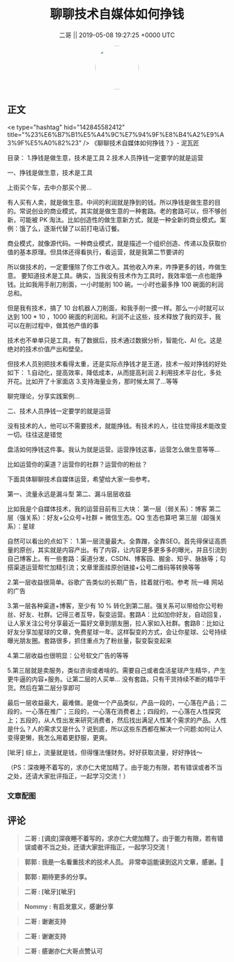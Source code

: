 <h1 align="center">聊聊技术自媒体如何挣钱</h1>




<p align="center">
    <a>二哥 || 2019-05-08 19:27:25 &#43;0000 UTC</a>
</p>

<div align="center">
    <img src="https://images.zsxq.com/FuhhDwM_LqKhzUOvK8M8m_FvkWP0?e=1590940799&amp;token=kIxbL07-8jAj8w1n4s9zv64FuZZNEATmlU_Vm6zD:XIKCNqQ3RT42tWi189-ZEIZ0IYQ=" width="100" height="100" style="border:1px solid;border-radius:50%; color:#ffffff"/>
</div>




## 正文

<div>
&lt;e type=&#34;hashtag&#34; hid=&#34;142845582412&#34; title=&#34;%23%E6%B7%B1%E5%A4%9C%E7%94%9F%E8%B4%A2%E9%A3%9F%E5%A0%82%23&#34; /&gt; 《聊聊技术自媒体如何挣钱？》- 泥瓦匠

目录：
1.挣钱是做生意，技术是工具
2.技术人员挣钱一定要学的就是运营

一、挣钱是做生意，技术是工具

上街买个车，去中介那买个房…

有人买有人卖，就是做生意。中间的利润就是挣到的钱。所以挣钱是做生意的目的。常说创业的商业模式，其实就是做生意的一种套路。老的套路可以，但不够创新，可能被 PK 淘汰。比如创造性的做生意新方式，就是一种全新的商业模式。案例：饿了么，逐渐代替了以前打电话订餐。

商业模式，就像源代码。一种商业模式，就是描述一个组织创造、传递以及获取价值的基本原理。但具体还得看执行，看运营，就是我第二节要讲的

所以做技术的，一定要懂除了你工作收入。其他收入咋来，咋挣更多的钱，咋做生意。
要知道技术是工具。确实，当我没有技术作为工具时，我效率低一点也能挣钱。比如我用手削刀削面，一小时能削 100 碗。一小时也最多挣 100 碗面的利润总和。

但是我有技术，搞了 10 台机器人刀削面，和我手削一摸一样。那么一小时就可以达到 100 * 10 ，1000 碗面的利润和。利润不止这些，技术释放了我的双手，我可以在削过程中，做其他产值的事

技术也不单单只是工具，有了数据后，技术通过数据分析，智能化、AI 化。这是绝对的技术价值产出和壁垒。

但技术人员别把技术看得太重，还是实际点挣钱才是王道，技术一般对挣钱的好处如下：
1.自动化，提高效率，降低成本，从而提高利润
2.利用技术平台化，多处开花。比如开了十家面店
3.支持海量业务，那时候太屌了…等等

聊完理论，分享实践案例…


二、技术人员挣钱一定要学的就是运营

没有技术的人，他可以不需要技术，就能挣钱。有技术的人，往往觉得技术能改变一切。往往这是错觉

盘活如何挣钱这件事。我认为就是运营。运营挣钱这事，运营怎么做生意等等…

比如运营你的渠道？运营你的社群？运营你的粉丝？

下面具体聊聊技术自媒体运营，希望给大家一些参考。

第一、流量永远是漏斗型
第二、漏斗层层收益

比如我是个自媒体技术，我的运营目前有三大块：
第一层（弱关系）：博客
第二层（强关系）：好友&#43;公众号&#43;社群 = 微信生态。QQ 生态也算吧
第三层（超强关系）：星球


自然可以看出的点如下：
1.第一层流量最大。全靠蹭，全靠SEO。首先得保证高质量的原创，其实就是内容产出。有了内容，让内容更多更多多的曝光，并且引流到自己博客上。有一些套路：渠道分发，CSDN、博客园、掘金、知乎、脉脉等；勾搭渠道运营帮忙加精引流；文章里面挂原创链接&#43;公号二维码等转换等等

2.第一层收益很简单。谷歌广告类似的长期广告，挂着就行啦。参考 阮一峰 网站的广告


3.第一层各种渠道&#43;博客，至少有 10 % 转化到第二层。强关系可以带给你公号粉丝、好友、社群。记得三者互导，裂变运营。套路A：比如加你好友，自动回复，让人家关注公号分享最近一篇好文章到朋友圈，拉人家如入社群。套路B：比如让好友分享加星球的文章，免费星球一年。这样裂变的方式，会让你星球、公号持续曝光朋友圈。套路很多，抓住重点为了粉丝量，裂变裂变起来

4.第二层收益也很明显：公号软文广告的等等 


5.第三层就是卖服务，类似咨询或者啥的。需要自己或者盘活星球产生精华，产生更牛逼的内容&#43;服务。让第二层的人买单…
没有套路，只有干货持续不断的精华干货。然后在第二层分享即可

最后一层收益最大，最难做。是做一个产品类似，产品一段的，一心落在产品；二段的，一心落在推广；三段的，一心落在消费者上；四段的，一心落在人性探究上；五段的，从人性出发来研究消费者，然后找出满足人性某个需求的产品。人性是什么？人的需求又是什么？说到底，所以这些东西都在解决一个问题:如何让人变得更懒，我怎么用着更舒服，更爽。


[呲牙] 综上，流量就是钱，但得懂法懂财务。好好获取流量，好好挣钱～

（PS：深夜睡不着写的，求亦仁大佬加精了。由于能力有限，若有错误或者不当之处，还请大家批评指正，一起学习交流！）
</div>

### 文章配图

<div class="image" align="center">

</div>


## 评论

<div align="left">
<div>

<blockquote >
<span> <strong>二哥 : [调皮]深夜睡不着写的，求亦仁大佬加精了。由于能力有限，若有错误或者不当之处，还请大家批评指正，一起学习交流！ </strong></span>
</blockquote>

<blockquote >
<span> <strong>郭郭 : 我是一名看重技术的技术人员。
非常幸运能读到这片文章，感谢。🙏 </strong></span>
</blockquote>

<blockquote >
<span> <strong>郭郭 : 期待更多的分享。 </strong></span>
</blockquote>

<blockquote >
<span> <strong>二哥 : [呲牙][呲牙] </strong></span>
</blockquote>

<blockquote >
<span> <strong>Nommy : 有启发意义，感谢分享 </strong></span>
</blockquote>

<blockquote >
<span> <strong>二哥 : 谢谢支持 </strong></span>
</blockquote>

<blockquote >
<span> <strong>二哥 : 谢谢支持 </strong></span>
</blockquote>

<blockquote >
<span> <strong>二哥 : 感谢亦仁大哥点赞认可 </strong></span>
</blockquote>

</div>
</div>